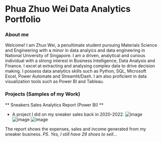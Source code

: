 # Phua Zhuo Wei Data Analytics Portfolio

### About me
Welcome! I am Zhuo Wei, a penultimate student pursuing Materials Science and Engineering with a minor in data analyics and data engineering in National University of Singapore. I am a driven, analytical and curious individual with a strong interest in Business Intelligence, Data Analysis and Finance. I excel at extracting and analysing complex data to drive decision making. I possess data analytics skills such as Python, SQL, Microsoft Excel, Power Automate and Streamlit/Dash. I am also proficient in data visualization tools such as Power BI and Tableau.

### Projects (Samples of my Work)
** Sneakers Sales Analytics Report (Power BI) **
- A project I did on my sneaker sales back in 2020-2022. 
![image](https://github.com/p-zhuo-wei/p-zhuo-wei.github.io/assets/137416262/859e173e-95cf-4078-8932-4d9393f8dc33)
![image](https://github.com/p-zhuo-wei/p-zhuo-wei.github.io/assets/137416262/78aa15d2-b747-45fb-90ac-a97eba718058)
![image](https://github.com/p-zhuo-wei/p-zhuo-wei.github.io/assets/137416262/7cea4393-a272-4a21-a7d1-b11548abd561)


The report shows the expenses, sales and income generated from my sneaker business.
_PS. Yes, I still have 29 shoes to sell..._

